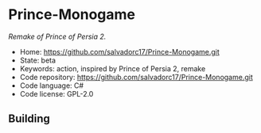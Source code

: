 # Prince-Monogame

_Remake of Prince of Persia 2._

- Home: https://github.com/salvadorc17/Prince-Monogame.git
- State: beta
- Keywords: action, inspired by Prince of Persia 2, remake
- Code repository: https://github.com/salvadorc17/Prince-Monogame.git
- Code language: C#
- Code license: GPL-2.0

## Building
